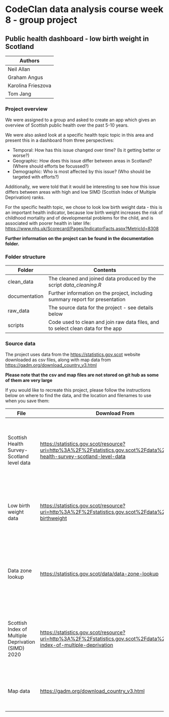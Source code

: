# CodeClan data analysis course week 8 - group project

## Public health dashboard - low birth weight in Scotland

| Authors |
|-|
| Neil Allan |
| Graham Angus |
| Karolina Frieszova |
| Tom Jang |


### Project overview

We were assigned to a group and asked to create an app which gives an overview of Scottish public health over the past 5-10 years.

We were also asked look at a specific health topic topic in this area and present this in a dashboard from three perspectives:

* Temporal: How has this issue changed over time? (Is it getting better or worse?)
* Geographic: How does this issue differ between areas in Scotland? (Where should efforts be focussed?)
* Demographic: Who is most affected by this issue? (Who should be targeted with efforts?)

Additionally, we were told that it would be interesting to see how this issue differs between areas with high and low SIMD (Scottish Index of Multiple Deprivation) ranks.

For the specific health topic, we chose to look low birth weight data - this is an important health indicator, because low birth weight increases the risk of childhood mortality and of developmental problems for the child, and is associated with poorer health in later life: https://www.nhs.uk/Scorecard/Pages/IndicatorFacts.aspx?MetricId=8308

**Further information on the project can be found in the documentation folder.**



### Folder structure

| Folder | Contents |
|-|-|
| clean_data | The cleaned and joined data produced by the script *data_cleaning.R* |
| documentation | Further information on the project, including summary report for presentation |
| raw_data | The source data for the project - see details below |
| scripts | Code used to clean and join raw data files, and to select clean data for the app |


### Source data

The project uses data from the https://statistics.gov.scot website downloaded as csv files, along with map data from https://gadm.org/download_country_v3.html

**Please note that the csv and map files are not stored on git hub as some of them are very large**

If you would like to recreate this project, please follow the instructions below on where to find the data, and the location and filenames to use when you save them:


| File | Download From | Save As | Description |
|-|-|-|-|
| Scottish Health Survey-Scotland level data | https://statistics.gov.scot/resource?uri=http%3A%2F%2Fstatistics.gov.scot%2Fdata%2Fscottish-health-survey-scotland-level-data | raw_data/health_scotland.csv | Indicators of population health and related risk factors from the Scottish Health Survey (2008-2019) |
| Low birth weight data | https://statistics.gov.scot/resource?uri=http%3A%2F%2Fstatistics.gov.scot%2Fdata%2Flow-birthweight | raw_data/birth_weight.csv | Number, and percent, of low birthweight (less than 2500g) babies (single births) |
| Data zone lookup | https://statistics.gov.scot/data/data-zone-lookup | raw_data/datazone_2011_lookup.csv | Geography lookup tables used for aggregation, from 2011 data zones to higher  level geographies |
| Scottish Index of Multiple Deprivation (SIMD) 2020 | https://statistics.gov.scot/resource?uri=http%3A%2F%2Fstatistics.gov.scot%2Fdata%2Fscottish-index-of-multiple-deprivation | raw_data/SIMD.csv | Source for the quintile of data zones in Scotland from 1 (most deprived) to 5 (least deprived |
| Map data | https://gadm.org/download_country_v3.html | Select country *UK* and click *Geopackage* This downloads a folder called *gadm36_GBR_gpkg*, which should be saved in raw_data | Map reference data used to show council areas |


